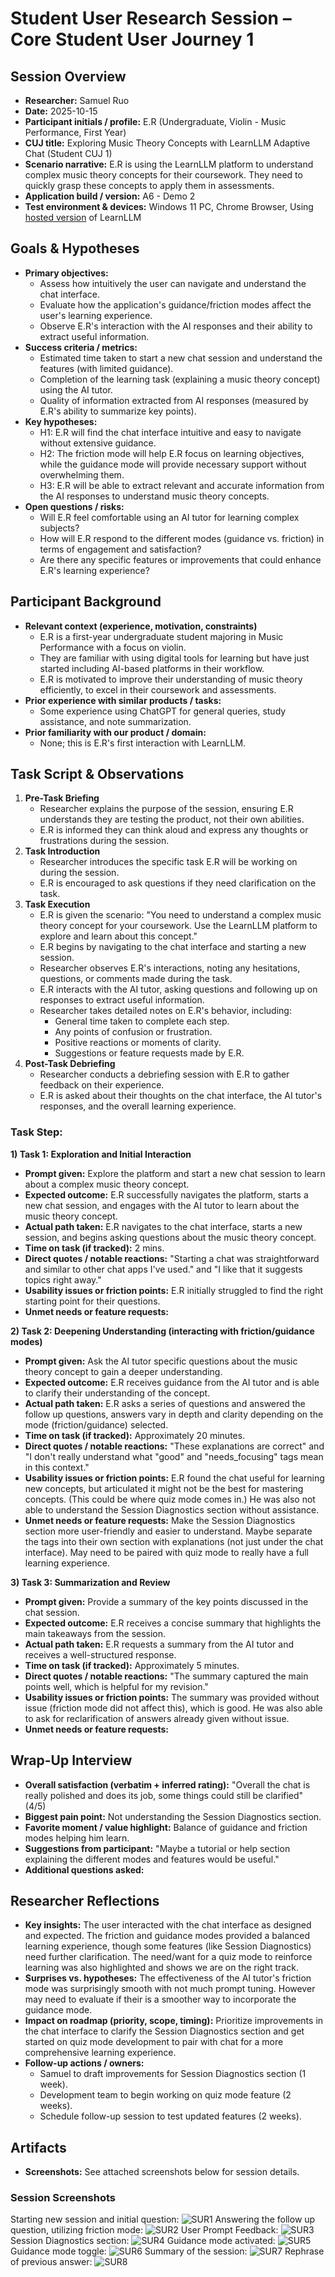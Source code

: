 # Student User Research Session – Core Student User Journey 1

## Session Overview
- **Researcher:** Samuel Ruo
- **Date:** 2025-10-15
- **Participant initials / profile:** E.R (Undergraduate, Violin - Music Performance, First Year)
- **CUJ title:** Exploring Music Theory Concepts with LearnLLM Adaptive Chat (Student CUJ 1)
- **Scenario narrative:** E.R is using the LearnLLM platform to understand complex music theory concepts for their coursework. They need to quickly grasp these concepts to apply them in assessments.
- **Application build / version:** A6 - Demo 2
- **Test environment & devices:** Windows 11 PC, Chrome Browser, Using [hosted version](https://horizon-labs-code.vercel.app/) of LearnLLM

## Goals & Hypotheses
- **Primary objectives:** 
  - Assess how intuitively the user can navigate and understand the chat interface.
  - Evaluate how the application's guidance/friction modes affect the user's learning experience.
  - Observe E.R's interaction with the AI responses and their ability to extract useful information.
- **Success criteria / metrics:**
  - Estimated time taken to start a new chat session and understand the features (with limited guidance).
  - Completion of the learning task (explaining a music theory concept) using the AI tutor.
  - Quality of information extracted from AI responses (measured by E.R's ability to summarize key points).
- **Key hypotheses:**
  - H1: E.R will find the chat interface intuitive and easy to navigate without extensive guidance.
  - H2: The friction mode will help E.R focus on learning objectives, while the guidance mode will provide necessary support without overwhelming them.
  - H3: E.R will be able to extract relevant and accurate information from the AI responses to understand music theory concepts.
- **Open questions / risks:**
    - Will E.R feel comfortable using an AI tutor for learning complex subjects?
    - How will E.R respond to the different modes (guidance vs. friction) in terms of engagement and satisfaction?
    - Are there any specific features or improvements that could enhance E.R's learning experience?

## Participant Background
- **Relevant context (experience, motivation, constraints)**
    - E.R is a first-year undergraduate student majoring in Music Performance with a focus on violin.
    - They are familiar with using digital tools for learning but have just started including AI-based platforms in their workflow.
    - E.R is motivated to improve their understanding of music theory efficiently, to excel in their coursework and assessments.
- **Prior experience with similar products / tasks:**
  - Some experience using ChatGPT for general queries, study assistance, and note summarization.
- **Prior familiarity with our product / domain:**
  - None; this is E.R's first interaction with LearnLLM.

## Task Script & Observations
1. **Pre-Task Briefing**
   - Researcher explains the purpose of the session, ensuring E.R understands they are testing the product, not their own abilities.
   - E.R is informed they can think aloud and express any thoughts or frustrations during the session.
2. **Task Introduction**
   - Researcher introduces the specific task E.R will be working on during the session.
   - E.R is encouraged to ask questions if they need clarification on the task.
3. **Task Execution**
    - E.R is given the scenario: "You need to understand a complex music theory concept for your coursework. Use the LearnLLM platform to explore and learn about this concept."
    - E.R begins by navigating to the chat interface and starting a new session.
    - Researcher observes E.R's interactions, noting any hesitations, questions, or comments made during the task.
    - E.R interacts with the AI tutor, asking questions and following up on responses to extract useful information.
    - Researcher takes detailed notes on E.R's behavior, including:
      - General time taken to complete each step.
      - Any points of confusion or frustration.
      - Positive reactions or moments of clarity.
      - Suggestions or feature requests made by E.R.
4. **Post-Task Debriefing**
   - Researcher conducts a debriefing session with E.R to gather feedback on their experience.
   - E.R is asked about their thoughts on the chat interface, the AI tutor's responses, and the overall learning experience.

### Task Step:
**1) Task 1: Exploration and Initial Interaction**
- **Prompt given:** Explore the platform and start a new chat session to learn about a complex music theory concept.
- **Expected outcome:** E.R successfully navigates the platform, starts a new chat session, and engages with the AI tutor to learn about the music theory concept.
- **Actual path taken:** E.R navigates to the chat interface, starts a new session, and begins asking questions about the music theory concept.
- **Time on task (if tracked):** 2 mins.
- **Direct quotes / notable reactions:** "Starting a chat was straightforward and similar to other chat apps I've used." and "I like that it suggests topics right away."
- **Usability issues or friction points:** E.R initially struggled to find the right starting point for their questions.
- **Unmet needs or feature requests:**


**2) Task 2: Deepening Understanding (interacting with friction/guidance modes)**
- **Prompt given:** Ask the AI tutor specific questions about the music theory concept to gain a deeper understanding.
- **Expected outcome:** E.R receives guidance from the AI tutor and is able to clarify their understanding of the concept.
- **Actual path taken:** E.R asks a series of questions and answered the follow up questions, answers vary in depth and clarity depending on the mode (friction/guidance) selected.
- **Time on task (if tracked):** Approximately 20 minutes.
- **Direct quotes / notable reactions:** "These explanations are correct" and "I don't really understand what "good" and "needs_focusing" tags mean in this context."
- **Usability issues or friction points:** E.R found the chat useful for learning new concepts, but articulated it might not be the best for mastering concepts. (This could be where quiz mode comes in.) He was also not able to understand the Session Diagnostics section without assistance.
- **Unmet needs or feature requests:** Make the Session Diagnostics section more user-friendly and easier to understand. Maybe separate the tags into their own section with explanations (not just under the chat interface). May need to be paired with quiz mode to really have a full learning experience.

**3) Task 3: Summarization and Review**
- **Prompt given:** Provide a summary of the key points discussed in the chat session.
- **Expected outcome:** E.R receives a concise summary that highlights the main takeaways from the session.
- **Actual path taken:** E.R requests a summary from the AI tutor and receives a well-structured response.
- **Time on task (if tracked):** Approximately 5 minutes.
- **Direct quotes / notable reactions:** "The summary captured the main points well, which is helpful for my revision."
- **Usability issues or friction points:** The summary was provided without issue (friction mode did not affect this), which is good. He was also able to ask for reclarification of answers already given without issue.
- **Unmet needs or feature requests:**

## Wrap-Up Interview
- **Overall satisfaction (verbatim + inferred rating):** "Overall the chat is really polished and does its job, some things could still be clarified" (4/5)
- **Biggest pain point:** Not understanding the Session Diagnostics section.
- **Favorite moment / value highlight:** Balance of guidance and friction modes helping him learn.
- **Suggestions from participant:** "Maybe a tutorial or help section explaining the different modes and features would be useful."
- **Additional questions asked:** 

## Researcher Reflections
- **Key insights:** The user interacted with the chat interface as designed and expected. The friction and guidance modes provided a balanced learning experience, though some features (like Session Diagnostics) need further clarification. The need/want for a quiz mode to reinforce learning was also highlighted and shows we are on the right track.
- **Surprises vs. hypotheses:** The effectiveness of the AI tutor's friction mode was surprisingly smooth with not much prompt tuning. However may need to evaluate if their is a smoother way to incorporate the guidance mode.
- **Impact on roadmap (priority, scope, timing):** Prioritize improvements in the chat interface to clarify the Session Diagnostics section and get started on quiz mode development to pair with chat for a more comprehensive learning experience.
- **Follow-up actions / owners:** 
  - Samuel to draft improvements for Session Diagnostics section (1 week).
  - Development team to begin working on quiz mode feature (2 weeks).
  - Schedule follow-up session to test updated features (2 weeks).

## Artifacts
- **Screenshots:** See attached screenshots below for session details.

### Session Screenshots
Starting new session and initial question:
![SUR1](sur1_artifacts/sur1.png)
Answering the follow up question, utilizing friction mode:
![SUR2](sur1_artifacts/sur2.png)
User Prompt Feedback:
![SUR3](sur1_artifacts/sur3.png)
Session Diagnostics section:
![SUR4](sur1_artifacts/sur4.png)
Guidance mode activated:
![SUR5](sur1_artifacts/sur5.png)
Guidance mode toggle:
![SUR6](sur1_artifacts/sur6.png)
Summary of the session:
![SUR7](sur1_artifacts/sur7.png)
Rephrase of previous answer:
![SUR8](sur1_artifacts/sur8.png)
